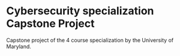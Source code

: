 # Cybersecurity specialization Capstone Project
Capstone project of the 4 course specialization by the University of Maryland.


